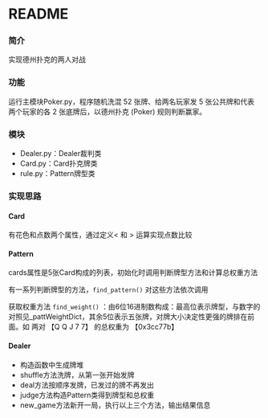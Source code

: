 # README

### 简介

实现德州扑克的两人对战

### 功能

运行主模块Poker.py，程序随机洗混 52 张牌、给两名玩家发 5 张公共牌和代表两个玩家的各 2 张底牌后，以德州扑克 (Poker) 规则判断赢家。

### 模块

+ Dealer.py：Dealer裁判类
+ Card.py：Card扑克牌类
+ rule.py：Pattern牌型类

### 实现思路

#### Card

有花色和点数两个属性，通过定义< 和 > 运算实现点数比较

#### Pattern

cards属性是5张Card构成的列表，初始化时调用判断牌型方法和计算总权重方法

有一系列判断牌型的方法，`find_pattern()` 对这些方法依次调用

获取权重方法 `find_weight()` ：由6位16进制数构成：最高位表示牌型，与数字的对照见_pattWeightDict，其余5位表示五张牌，对牌大小决定性更强的牌排在前面。如 两对 【Q Q J 7 7】 的总权重为 【0x3cc77b】

#### Dealer

+ 构造函数中生成牌堆
+ shuffle方法洗牌，从第一张开始发牌
+ deal方法按顺序发牌，已发过的牌不再发出
+ judge方法构造Pattern类得到牌型和总权重
+ new_game方法新开一局，执行以上三个方法，输出结果信息